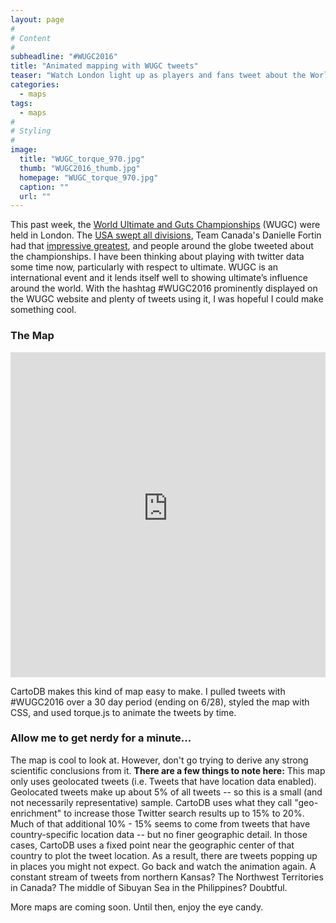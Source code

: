 ```yaml
---
layout: page
#
# Content
#
subheadline: "#WUGC2016"
title: "Animated mapping with WUGC tweets"
teaser: "Watch London light up as players and fans tweet about the World Ultimate & Guts Championships"
categories:
  - maps
tags:
  - maps
#
# Styling
#
image:
  title: "WUGC_torque_970.jpg"
  thumb: "WUGC2016_thumb.jpg"
  homepage: "WUGC_torque_970.jpg"
  caption: ""
  url: ""
---
```




 [1]: #
 [2]: #
 [3]: #
 [4]: #
 [5]: #
 [6]: #
 [7]: #
 [8]: #
 [9]: #
 [10]: #

This past week, the [World Ultimate and Guts Championships](http://wugc2016.com/) (WUGC) were held in London. The [USA swept all divisions](http://ultiworld.com/2016/06/25/usa-sweep/), Team Canada's Danielle Fortin had that [impressive greatest](https://www.facebook.com/UltimateCanada/videos/1286956634647900/), and people around the globe tweeted about the championships. I have been thinking about playing with twitter data some time now, particularly with respect to ultimate. WUGC is an international event and it lends itself well to showing ultimate’s influence around the world. With the hashtag #WUGC2016 prominently displayed on the WUGC website and plenty of tweets using it, I was hopeful I could make something cool.

### The Map
<iframe width="100%" height="520" frameborder="0" src="https://raw.githubusercontent.com/wontgruber/USAUltimateMaps/master/WUGCtorque.html" allowfullscreen webkitallowfullscreen mozallowfullscreen oallowfullscreen msallowfullscreen></iframe>

CartoDB makes this kind of map easy to make. I pulled tweets with #WUGC2016 over a 30 day period (ending on 6/28), styled the map with CSS, and used torque.js to animate the tweets by time.

### Allow me to get nerdy for a minute... 
The map is cool to look at. However, don't go trying to derive any strong scientific conclusions from it. **There are a few things to note here:** This map only uses geolocated tweets (i.e. Tweets that have location data enabled). Geolocated tweets make up about 5% of all tweets -- so this is a small (and not necessarily representative) sample. CartoDB uses what they call "geo-enrichment" to increase those Twitter search results up to 15% to 20%. Much of that additional 10% - 15% seems to come from tweets that have country-specific location data -- but no finer geographic detail. In those cases, CartoDB uses a fixed point near the geographic center of that country to plot the tweet location. As a result, there are tweets popping up in places you might not expect. Go back and watch the animation again. A constant stream of tweets from northern Kansas? The Northwest Territories in Canada? The middle of Sibuyan Sea in the Philippines? Doubtful.  

More maps are coming soon. Until then, enjoy the eye candy. 
